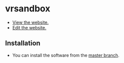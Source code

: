 # vrsandbox

- [View the website.](http://hpimakerklub.github.io/vrsandbox/)
- [Edit the website.](https://github.com/HPIMakerKlub/vrsandbox/generated_pages/new)

## Installation

- You can install the software from the [master branch](https://github.com/HPIMakerKlub/vrsandbox/tree/master#readme).

